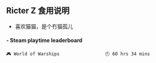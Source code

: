 ## Ricter Z 食用说明
- 喜欢猫猫，是个冇猫孤儿

<!-- steam-box start -->
#### - Steam playtime leaderboard
```text
🎮 World of Warships                 🕘 60 hrs 34 mins
```
<!-- Powered by https://github.com/YouEclipse/steam-box . -->
<!-- steam-box end -->
